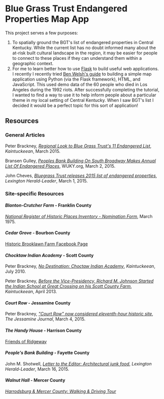 # Blue Grass Trust Endangered Properties Map App

This project serves a few purposes:

1. To spatially ground the BGT's list of endangered properties in Central Kentucky. While the current list has no doubt informed many about the at-risk built cultural landscape in the region, it may be easier for people to connect to these places if they can understand them within a geographic context.
2. For me to learn better how to use [Flask](http://flask.pocoo.org/) to build useful web applications. I recently I recently tried [Ben Welsh's guide](http://first-news-app.readthedocs.org/en/latest/) to building a simple map application using Python (via the Flask framework), HTML, and JavaScript. This used demo data of the 60 people who died in Los Angeles during the 1992 riots. After successfully completing the tutorial, I wanted to find a way to use it to help inform people about a particular theme in my local setting of Central Kentucky. When I saw BGT's list I decided it would be a perfect topic for this sort of application! 

## Resources

### General Articles

Peter Brackney, [*Regional Look to Blue Grass Trust's 11 Endangered List*](http://www.kaintuckeean.com/2015/03/regional-look-to-blue-grass-trusts-11.html), *Kaintuckeean*, March 2015.

Bransen Gulley, [*Peoples Bank Building On South Broadway Makes Annual List Of Endangered Places*](http://wuky.org/post/peoples-bank-building-south-broadway-makes-annual-list-endangered-places), WUKY.org, March 2, 2015.

John Cheves, [*Bluegrass Trust releases 2015 list of endangered properties*](http://www.kentucky.com/2015/03/01/3721617_bluegrass-trust-releases-2015.html), *Lexington Herald-Leader*, March 1, 2015.

### Site-specific Resources

#### *Blanton-Crutcher Farm* - Franklin County

[*National Register of Historic Places Inventory - Nomination Form*](http://pdfhost.focus.nps.gov/docs/NRHP/Text/75000757.pdf), March 1975.

#### *Cedar Grove* - Bourbon County

[Historic Brooklawn Farm Facebook Page](https://www.facebook.com/HistoricBrooklawnFarm/info)

#### *Chocktaw Indian Academy* - Scott County

Peter Brackney, [*No Destination: Choctaw Indian Academy*](http://www.kaintuckeean.com/2010/07/no-destination-choctaw-indian-academy.html), *Kaintuckeean*, July 2010.

Peter Brackney, [*Before the Vice-Presidency, Richard M. Johnson Started the Indian School at Great Crossing on his Scott County Farm*](http://www.kaintuckeean.com/2013/04/before-vice-presidency-richard-m.html), *Kaintuckeean*, April 2013.

#### *Court Row* - Jessamine County

Peter Brackney, [*"Court Row" now considered eleventh-hour historic site*](http://www.centralkynews.com/jessaminejournal/opinion/court-row-now-considered-eleventh-hour-historic-site/article_b723f472-c2a6-11e4-8b14-83a5db6d1529.html), *The Jessamine Journal*, March 4, 2015.

#### *The Handy House* - Harrison County

[Friends of Ridgeway](http://www.friendsofridgeway.org/)

#### *People's Bank Building* - Fayette County

John M. Shotwell, [*Letter to the Editor: Architectural junk food*](http://www.kentucky.com/2015/03/16/3749554/letters-to-the-editor-march-16.html), *Lexington Herald-Leader*, March 16, 2015.

#### *Walnut Hall* - Mercer County

[*Harrodsburg & Mercer County: Walking & Driving Tour*](https://nebula.wsimg.com/4e7a086ab5d84f2b1b45c5e599e6b4ab?AccessKeyId=2102D246FF855A25AAC1&disposition=0&alloworigin=1)

